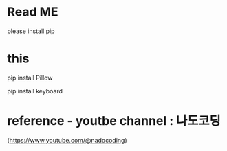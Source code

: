 # Read ME
please install pip

# this

pip install Pillow 

pip install keyboard    


# reference - youtbe channel : 나도코딩

(https://www.youtube.com/@nadocoding)
